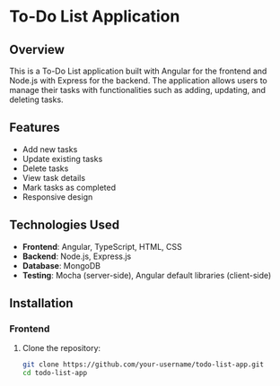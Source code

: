 # To-Do List Application

## Overview

This is a To-Do List application built with Angular for the frontend and Node.js with Express for the backend. The application allows users to manage their tasks with functionalities such as adding, updating, and deleting tasks.

## Features

- Add new tasks
- Update existing tasks
- Delete tasks
- View task details
- Mark tasks as completed
- Responsive design

## Technologies Used

- **Frontend**: Angular, TypeScript, HTML, CSS
- **Backend**: Node.js, Express.js
- **Database**: MongoDB
- **Testing**: Mocha (server-side), Angular default libraries (client-side)

## Installation

### Frontend

1. Clone the repository:

   ```bash
   git clone https://github.com/your-username/todo-list-app.git
   cd todo-list-app
